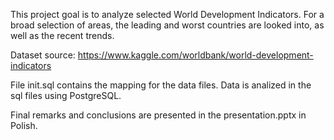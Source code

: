 This project goal is to analyze selected World Development Indicators. For a broad selection of areas, the leading and worst countries are looked into, as well as the recent trends.

Dataset source: https://www.kaggle.com/worldbank/world-development-indicators

File init.sql contains the mapping for the data files. Data is analized in the sql files using PostgreSQL.

Final remarks and conclusions are presented in the presentation.pptx in Polish.
